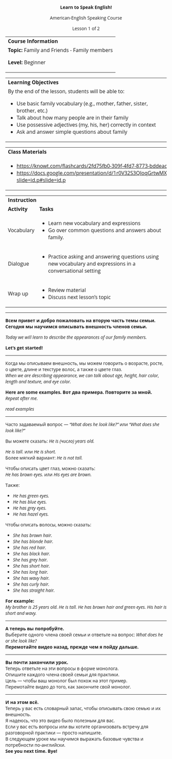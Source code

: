 <style>
body {
  font-family: 'Open Sans', sans-serif;
}
.markdown-body table {
  display: table;
}
</style>
<p style="text-align: center">
<strong>Learn to Speak English!</strong>
</p>
<p style="text-align: center">
American-English Speaking Course
</p>
<p style="text-align: center">
Lesson 1 of 2
</p>

<table>
  <tr>
   <td><strong>Course Information</strong>
   </td>
  </tr>
  <tr>
   <td><strong>Topic: </strong>Family and Friends - Family members
<p>
<strong>Level: </strong>Beginner
   </td>
  </tr>
</table>



<table>
  <tr>
   <td><strong>Learning Objectives</strong>
   </td>
  </tr>
  <tr>
   <td>By the end of the lesson, students will be able to:
<ul>

<li>Use basic family vocabulary (e.g., mother, father, sister, brother, etc.)</li>

<li>Talk about how many people are in their family</li>

<li>Use possessive adjectives (my, his, her) correctly in context</li>

<li>Ask and answer simple questions about family</li>
</ul>
   </td>
  </tr>
</table>



<table>
  <tr>
   <td><strong>Class Materials</strong>
   </td>
  </tr>
  <tr>
   <td>
<ul>

<li><a href="https://knowt.com/flashcards/2fd75fb0-309f-4fd7-8773-bddead57e179">https://knowt.com/flashcards/2fd75fb0-309f-4fd7-8773-bddead57e179</a><span style="text-decoration:underline;"> </span></li>

<li><a href="https://docs.google.com/presentation/d/1r0V32S3QIoqGrtwMXhmo3U8_tkzZoHkLkSnG6aq_88A/edit?slide=id.p#slide=id.p">https://docs.google.com/presentation/d/1r0V32S3QIoqGrtwMXhmo3U8_tkzZoHkLkSnG6aq_88A/edit?slide=id.p#slide=id.p</a> </li>
</ul>
   </td>
  </tr>
</table>



<table>
  <tr>
   <td colspan="2" ><strong>Instruction</strong>
   </td>
  </tr>
  <tr>
   <td><strong>Activity</strong>
   </td>
   <td><strong>Tasks</strong>
   </td>
  </tr>
  <tr>
   <td>Vocabulary
   </td>
   <td>
<ul>

<li>Learn new vocabulary and expressions</li>

<li>Go over common questions and answers about family.</li>
</ul>
   </td>
  </tr>
  <tr>
   <td>Dialogue
   </td>
   <td>
<ul>

<li>Practice asking and answering questions using new vocabulary and expressions in a conversational setting</li>
</ul>
   </td>
  </tr>
  <tr>
   <td>Wrap up
   </td>
   <td>
<ul>

<li>Review material</li>

<li>Discuss next lesson’s topic</li>
</ul>
   </td>
  </tr>
</table>

<hr></hr>


<p>
<strong>Всем привет и добро пожаловать на вторую часть темы семьи. Сегодня мы научимся описывать внешность членов семьи.</strong>
</p>
<p>
<em>Today we will learn to describe the appearances of our family members.</em>
</p>
<p>
<strong>Let’s get started!</strong>
</p>
<hr>
<p>
Когда мы описываем внешность, мы можем говорить о возрасте, росте, о цвете, длине и текстуре волос, а также о цвете глаз.<br> <em>When we are describing appearance, we can talk about age, height, hair color, length and texture, and eye color.</em>
</p>
<p>
<strong>Here are some examples. Вот два примера. Повторите за мной.<br></strong> <em>Repeat after me.</em>
</p>
<p>
<em>read examples</em>
</p>
<hr>
<p>
Часто задаваемый вопрос — <em>“What does he look like?”</em> или <em>“What does she look like?”</em>
</p>
<p>
Вы можете сказать: <em>He is (число) years old.</em>
</p>
<p>
<em>He is tall.</em> или <em>He is short.<br></em> Более мягкий вариант: <em>He is not tall.</em>
</p>
<p>
Чтобы описать цвет глаз, можно сказать:<br> <em>He has brown eyes.</em> или <em>His eyes are brown.</em>
</p>
<p>
Также:
</p>
<ul>

<li><em>He has green eyes.<br></em></li>

<li><em>He has blue eyes.<br></em></li>

<li><em>He has grey eyes.<br></em></li>

<li><em>He has hazel eyes.<br></em></li>
</ul>
<p>
Чтобы описать волосы, можно сказать:
</p>
<ul>

<li><em>She has brown hair.<br></em></li>

<li><em>She has blonde hair.<br></em></li>

<li><em>She has red hair.<br></em></li>

<li><em>She has black hair.<br></em></li>

<li><em>She has grey hair.<br></em></li>

<li><em>She has short hair.<br></em></li>

<li><em>She has long hair.<br></em></li>

<li><em>She has wavy hair.<br></em></li>

<li><em>She has curly hair.<br></em></li>

<li><em>She has straight hair.<br></em></li>
</ul>
<p>
<strong>For example:<br></strong> <em>My brother is 25 years old. He is tall. He has brown hair and green eyes. His hair is short and wavy.</em>
</p>
<hr>
<p>
<strong>А теперь вы попробуйте.<br></strong> Выберите одного члена своей семьи и ответьте на вопрос: <em>What does he or she look like?<br></em> <strong>Перемотайте видео назад, прежде чем я пойду дальше.</strong>
</p>
<hr>
<p>
<strong>Вы почти закончили урок.<br></strong> Теперь ответьте на эти вопросы в форме монолога.<br> Опишите каждого члена своей семьи для практики.<br> Цель — чтобы ваш монолог был похож на этот пример.<br> Перемотайте видео до того, как закончите свой монолог.
</p>
<hr>
<p>
<strong>И на этом всё.<br></strong> Теперь у вас есть словарный запас, чтобы описывать свою семью и их внешность.<br> Я надеюсь, что это видео было полезным для вас.<br> Если у вас есть вопросы или вы хотите организовать встречу для разговорной практики — просто напишите.<br> В следующем уроке мы научимся выражать базовые чувства и потребности по-английски.<br> <strong>See you next time. Bye!</strong>
</p>
